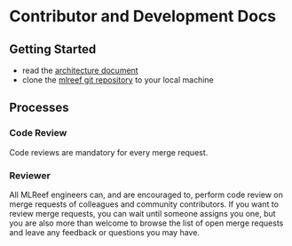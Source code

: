 Contributor and Development Docs
==================================
Getting Started
----------------------------------
- read the [architecture document](architecture.md)
- clone the [mlreef git repository](https://gitlab.com/mlreef/backend) to your local machine


Processes
----------------------------------
### Code Review
Code reviews are mandatory for every merge request.

### Reviewer
All MLReef engineers can, and are encouraged to, perform code review on merge requests of colleagues and community
contributors. If you want to review merge requests, you can wait until someone assigns you one, but you are also more
than welcome to browse the list of open merge requests and leave any feedback or questions you may have.
